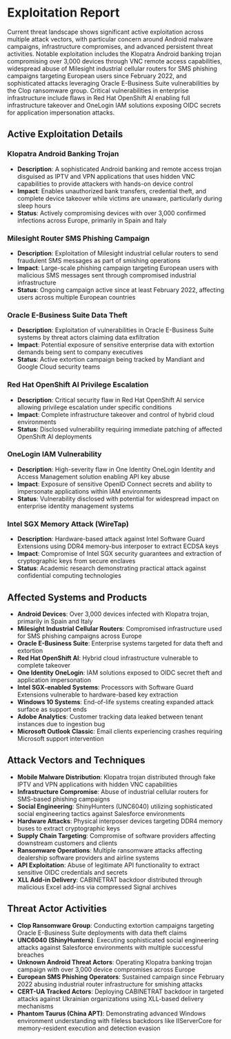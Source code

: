 # Exploitation Report

Current threat landscape shows significant active exploitation across multiple attack vectors, with particular concern around Android malware campaigns, infrastructure compromises, and advanced persistent threat activities. Notable exploitation includes the Klopatra Android banking trojan compromising over 3,000 devices through VNC remote access capabilities, widespread abuse of Milesight industrial cellular routers for SMS phishing campaigns targeting European users since February 2022, and sophisticated attacks leveraging Oracle E-Business Suite vulnerabilities by the Clop ransomware group. Critical vulnerabilities in enterprise infrastructure include flaws in Red Hat OpenShift AI enabling full infrastructure takeover and OneLogin IAM solutions exposing OIDC secrets for application impersonation attacks.

## Active Exploitation Details

### Klopatra Android Banking Trojan
- **Description**: A sophisticated Android banking and remote access trojan disguised as IPTV and VPN applications that uses hidden VNC capabilities to provide attackers with hands-on device control
- **Impact**: Enables unauthorized bank transfers, credential theft, and complete device takeover while victims are unaware, particularly during sleep hours
- **Status**: Actively compromising devices with over 3,000 confirmed infections across Europe, primarily in Spain and Italy

### Milesight Router SMS Phishing Campaign
- **Description**: Exploitation of Milesight industrial cellular routers to send fraudulent SMS messages as part of smishing operations
- **Impact**: Large-scale phishing campaign targeting European users with malicious SMS messages sent through compromised industrial infrastructure
- **Status**: Ongoing campaign active since at least February 2022, affecting users across multiple European countries

### Oracle E-Business Suite Data Theft
- **Description**: Exploitation of vulnerabilities in Oracle E-Business Suite systems by threat actors claiming data exfiltration
- **Impact**: Potential exposure of sensitive enterprise data with extortion demands being sent to company executives
- **Status**: Active extortion campaign being tracked by Mandiant and Google Cloud security teams

### Red Hat OpenShift AI Privilege Escalation
- **Description**: Critical security flaw in Red Hat OpenShift AI service allowing privilege escalation under specific conditions
- **Impact**: Complete infrastructure takeover and control of hybrid cloud environments
- **Status**: Disclosed vulnerability requiring immediate patching of affected OpenShift AI deployments

### OneLogin IAM Vulnerability
- **Description**: High-severity flaw in One Identity OneLogin Identity and Access Management solution enabling API key abuse
- **Impact**: Exposure of sensitive OpenID Connect secrets and ability to impersonate applications within IAM environments
- **Status**: Vulnerability disclosed with potential for widespread impact on enterprise identity management systems

### Intel SGX Memory Attack (WireTap)
- **Description**: Hardware-based attack against Intel Software Guard Extensions using DDR4 memory-bus interposer to extract ECDSA keys
- **Impact**: Compromise of Intel SGX security guarantees and extraction of cryptographic keys from secure enclaves
- **Status**: Academic research demonstrating practical attack against confidential computing technologies

## Affected Systems and Products

- **Android Devices**: Over 3,000 devices infected with Klopatra trojan, primarily in Spain and Italy
- **Milesight Industrial Cellular Routers**: Compromised infrastructure used for SMS phishing campaigns across Europe
- **Oracle E-Business Suite**: Enterprise systems targeted for data theft and extortion
- **Red Hat OpenShift AI**: Hybrid cloud infrastructure vulnerable to complete takeover
- **One Identity OneLogin**: IAM solutions exposed to OIDC secret theft and application impersonation
- **Intel SGX-enabled Systems**: Processors with Software Guard Extensions vulnerable to hardware-based key extraction
- **Windows 10 Systems**: End-of-life systems creating expanded attack surface as support ends
- **Adobe Analytics**: Customer tracking data leaked between tenant instances due to ingestion bug
- **Microsoft Outlook Classic**: Email clients experiencing crashes requiring Microsoft support intervention

## Attack Vectors and Techniques

- **Mobile Malware Distribution**: Klopatra trojan distributed through fake IPTV and VPN applications with hidden VNC capabilities
- **Infrastructure Compromise**: Abuse of industrial cellular routers for SMS-based phishing campaigns
- **Social Engineering**: ShinyHunters (UNC6040) utilizing sophisticated social engineering tactics against Salesforce environments
- **Hardware Attacks**: Physical interposer devices targeting DDR4 memory buses to extract cryptographic keys
- **Supply Chain Targeting**: Compromise of software providers affecting downstream customers and clients
- **Ransomware Operations**: Multiple ransomware attacks affecting dealership software providers and airline systems
- **API Exploitation**: Abuse of legitimate API functionality to extract sensitive OIDC credentials and secrets
- **XLL Add-in Delivery**: CABINETRAT backdoor distributed through malicious Excel add-ins via compressed Signal archives

## Threat Actor Activities

- **Clop Ransomware Group**: Conducting extortion campaigns targeting Oracle E-Business Suite deployments with data theft claims
- **UNC6040 (ShinyHunters)**: Executing sophisticated social engineering attacks against Salesforce environments with multiple successful breaches
- **Unknown Android Threat Actors**: Operating Klopatra banking trojan campaign with over 3,000 device compromises across Europe
- **European SMS Phishing Operators**: Sustained campaign since February 2022 abusing industrial router infrastructure for smishing attacks
- **CERT-UA Tracked Actors**: Deploying CABINETRAT backdoor in targeted attacks against Ukrainian organizations using XLL-based delivery mechanisms
- **Phantom Taurus (China APT)**: Demonstrating advanced Windows environment understanding with fileless backdoors like IIServerCore for memory-resident execution and detection evasion